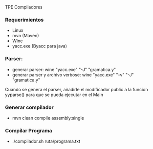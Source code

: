 TPE Compiladores

### Requerimientos
- Linux
- mvn (Maven)
- Wine
- yacc.exe (Byacc para java)

### Parser:
- generar parser: wine "yacc.exe" "-J" "gramatica.y"
- generar parser y archivo verbose: wine "yacc.exe" "-v" "-J" "gramatica.y"

Cuando se genera el parser, añadirle el modificador public a la funcion yyparse() para que se pueda ejecutar en el Main

### Generar compilador
- mvn clean compile assembly:single

### Compilar Programa 
- ./compilador.sh ruta/programa.txt

